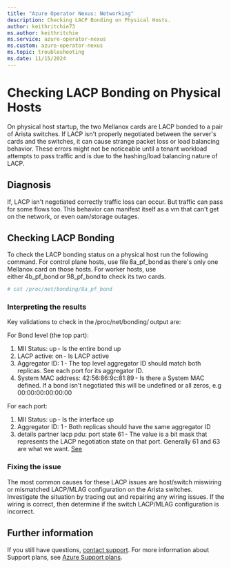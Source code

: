 ```yaml
---
title: "Azure Operator Nexus: Networking"
description: Checking LACP Bonding on Physical Hosts.
author: keithritchie73
ms.author: keithritchie
ms.service: azure-operator-nexus
ms.custom: azure-operator-nexus
ms.topic: troubleshooting
ms.date: 11/15/2024
---
```


# Checking LACP Bonding on Physical Hosts

On physical host startup, the two Mellanox cards are LACP bonded to a pair of Arista switches. If LACP isn't properly negotiated between the server's cards and the switches, it can cause strange packet loss or load balancing behavior. These errors might not be noticeable until a tenant workload attempts to pass traffic and is due to the hashing/load balancing nature of LACP.

## Diagnosis

If, LACP isn't negotiated correctly traffic loss can occur. But traffic can pass for some flows too. This behavior can manifest itself as a vm that can't get on the network, or even oam/storage outages.

## Checking LACP Bonding

To check the LACP bonding status on a physical host run the following command. For control plane hosts, use file 8a_pf_bond as there's only one Mellanox card on those hosts. For worker hosts, use either 4b_pf_bond or 98_pf_bond to check its two cards.

```bash
# cat /proc/net/bonding/8a_pf_bond
```

### Interpreting the results

Key validations to check in the /proc/net/bonding/ output are:

For Bond level (the top part):

1. MII Status: up - Is the entire bond up
2. LACP active: on - Is LACP active
3. Aggregator ID: 1 - The top level aggregator ID should match both replicas. See each port for its aggregator ID.
4. System MAC address: 42:56:86:9c:81:89 - Is there a System MAC defined. If a bond isn't negotiated this will be undefined or all zeros, e.g 00:00:00:00:00:00

For each port:

1. MII Status: up - Is the interface up
2. Aggregator ID: 1 - Both replicas should have the same aggregator ID
3. details partner lacp pdu: port state 61 - The value is a bit mask that represents the LACP negotiation state on that port. Generally 61 and 63 are what we want. [See](https://movingpackets.net/2017/10/17/decoding-lacp-port-state)

### Fixing the issue

The most common causes for these LACP issues are host/switch miswiring or mismatched LACP/MLAG configuration on the Arista switches. Investigate the situation by tracing out and repairing any wiring issues. If the wiring is correct, then determine if the switch LACP/MLAG configuration is incorrect.

## Further information

If you still have questions, [contact support](https://portal.azure.com/?#blade/Microsoft_Azure_Support/HelpAndSupportBlade).
For more information about Support plans, see [Azure Support plans](https://azure.microsoft.com/support/plans/response/).

